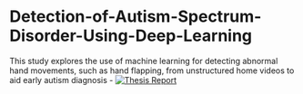 # Detection-of-Autism-Spectrum-Disorder-Using-Deep-Learning
This study explores the use of machine learning for detecting abnormal hand movements, such as hand flapping, from unstructured home videos to aid early autism diagnosis - 
[![Thesis Report](https://img.shields.io/badge/Thesis-Report-blue)](./Minor_Thesis___Autism_Detection_with_Dr__Nidhi_Khushwaha.pdf)

